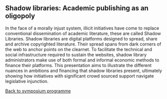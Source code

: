 ## Shadow libraries: Academic publishing as an oligopoly
 
In the face of a morally injust system, illicit initiatives have come to replace conventional dissemination of academic literature, these are called Shadow Libraries. Shadow libraries are digital platforms designed to spread, share and archive copyrighted literature. Their spread spans from dark corners of the web to anchor points on the clearnet. To facilitate the technical and social infrastructure required to sustain the websites, shadow library administrators make use of both formal and informal economic methods to finance their platforms. This presentation aims to illustrate the different nuances in ambitions and financing that shadow libraries present, ultimately showing how initiatives with significant crowd sourced support navigate legislative injunction.

[Back to symposium programme](https://digsum.org/dda)
